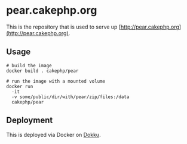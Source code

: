 # pear.cakephp.org

This is the repository that is used to serve up [http://pear.cakephp.org](http://pear.cakephp.org).

## Usage

```shell
# build the image
docker build . cakephp/pear

# run the image with a mounted volume
docker run
  -it
  -v some/public/dir/with/pear/zip/files:/data
  cakephp/pear
```

## Deployment

This is deployed via Docker on [Dokku](http://dokku.viewdocs.io/dokku/).
